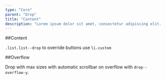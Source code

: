 ```yaml
---
type: "Core"
parent: "Drop"
title: "Content"
description: "Lorem ipsum dolor sit amet, consectetur adipiscing elit. Nunc tempus laoreet leo sit amet iaculis."
---
```


##Content

<demo>
  <demovanilla src="inline/core/drop/usage-card">
  </demovanilla>
</demo>

<demo>
  <demovanilla src="inline/core/drop/usage-list">
  </demovanilla>
</demo>

`.list.list--drop` to override buttons use `li.custom`

<demo>
  <demovanilla src="inline/core/drop/usage-list-drop">
  </demovanilla>
</demo>

##Overflow

Drop with max sizes with automatic scrollbar on overflow with `drop--overflow-y`.

<demo>
  <demovanilla src="inline/core/drop/overflow-y">
  </demovanilla>
</demo>
